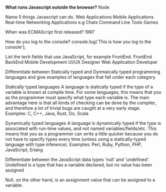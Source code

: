 <b>What runs Javascript outside the browser?</b>
Node

Name 5 things Javascript can do.
Web Applications
Mobile Applications
Real-time Networking Applications e.g Chats
Command Line Tools
Games 

When was ECMAScript first released?
1997


How do you log to the console?
console.log('This is how you log to the console');

List the tech fields that use JavaScript, for example FrontEnd.
FrontEnd
BackEnd
Mobile Development
UI/UX Designer
Web Application Developer


Differentiate between Statically typed and Dynmaically typed programming languages and give examples of languages that fall under each category

Statically typed languages
A language is statically typed if the type of a variable is known at compile time. For some languages, this means that you as the programmer must specify what type each variable is. The main advantage here is that all kinds of checking can be done by the compiler, and therefore a lot of trivial bugs are caught at a very early stage.
Examples: C, C++, Java, Rust, Go, Scala

Dynamically typed languages
A language is dynamically typed if the type is associated with run-time values, and not named variables/fields/etc. This means that you as a programmer can write a little quicker because you do not have to specify types every time (unless using a statically-typed language with type inference).
Examples: Perl, Ruby, Python, PHP, JavaScript, Erlang


Differentiate between the JavaScript data types 'null' and 'undefined'.
Undefined is a type that has a variable declared, but no value has been assigned

Null, on the other hand, is an assignment value that can be assigned to a variable.

